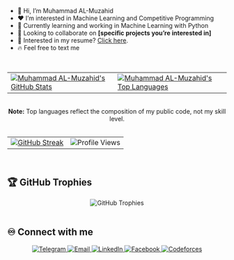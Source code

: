 - 👋 Hi, I’m Muhammad AL-Muzahid
- ❤️ I’m interested in Machine Learning and Competitive Programming
- 🌱 Currently learning and working in Machine Learning with Python
- 💞️ Looking to collaborate on **[specific projects you’re interested in]**
- 👀 Interested in my resume? [Click here](https://resume.github.io/?almuzahid16).
- 🔥 Feel free to text me

<!---
muhammadalmuzahid/muhammadalmuzahid is a ✨ special ✨ repository because its README.md (this file) appears on your GitHub profile.
You can click the Preview link to take a look at your changes.
--->

<br/>

<!-- GitHub Stats and Top Languages -->
<table align="center">
    <tr>
        <td>
            <a href="https://github.com/anuraghazra/github-readme-stats">
                <img alt="Muhammad AL-Muzahid's GitHub Stats" src="https://github-readme-stats.vercel.app/api?username=muhammadalmuzahid&show_icons=true&count_private=true&theme=default&hide_border=true&bg_color=FFFFFF&text_color=333333&title_color=1E90FF&icon_color=FF8C00" />
            </a>
        </td>
        <td>
            <a href="https://github.com/anuraghazra/github-readme-stats">
                <img alt="Muhammad AL-Muzahid's Top Languages" src="https://github-readme-stats.vercel.app/api/top-langs/?username=muhammadalmuzahid&langs_count=8&count_private=true&layout=compact&theme=default&hide_border=true&bg_color=FFFFFF&text_color=333333&title_color=1E90FF&icon_color=FF8C00" />
            </a>
        </td>
    </tr>
</table>

<br/>

<!-- Centered Note Section -->
<div align="center">
    <b>Note:</b> Top languages reflect the composition of my public code, not my skill level.
</div>

<br/>

<!-- GitHub Streak Stats and Profile Views in a Single Row with Matching Style -->
<table align="center">
    <tr>
        <td>
            <a href="https://git.io/streak-stats">
                <img alt="GitHub Streak" src="https://streak-stats.demolab.com/?user=muhammadalmuzahid&theme=default&hide_border=true&background=FFFFFF&ring=FF8C00&fire=FF8C00&currStreakLabel=FF8C00&text_color=333333" />
            </a>
        </td>
        <td>
            <!-- Dynamic Profile Views Counter Styled to Match -->
            <div align="center">
                <img src="https://komarev.com/ghpvc/?username=muhammadalmuzahid&style=flat-square&color=FF8C00&label=Profile%20Views" alt="Profile Views" />
            </div>
        </td>
    </tr>
</table>

<br/>

<!-- GitHub Trophies Section -->
## 🏆 GitHub Trophies
<div align="center">
    <img src="https://github-profile-trophy.vercel.app/?username=muhammadalmuzahid&theme=light&no-frame=true&margin-w=15&margin-h=15&row=2&column=5" alt="GitHub Trophies" />
</div>

<br/>

## ♾️ Connect with me

<p align="center">
    <a href="https://t.me/almuzahid16" target="_blank">
        <img src="https://img.shields.io/badge/Telegram-2CA5E0?style=for-the-badge&logo=telegram&logoColor=white" alt="Telegram"/>
    </a>
    <a href="mailto:almuzahid16@gmail.com" target="_blank">
        <img src="https://img.shields.io/badge/Email-D14836?style=for-the-badge&logo=gmail&logoColor=white" alt="Email"/>
    </a>
    <a href="https://www.linkedin.com/in/almuzahid/" target="_blank">
        <img src="https://img.shields.io/badge/LinkedIn-0A66C2?style=for-the-badge&logo=linkedin&logoColor=white" alt="LinkedIn"/>
    </a>
    <a href="https://www.facebook.com/muhammadalmuzahid/" target="_blank">
        <img src="https://img.shields.io/badge/Facebook-1877F2?style=for-the-badge&logo=facebook&logoColor=white" alt="Facebook"/>
    </a>
    <a href="https://codeforces.com/profile/brainsoft" target="_blank">
        <img src="https://img.shields.io/badge/Codeforces-B31F25?style=for-the-badge&logo=codeforces&logoColor=white" alt="Codeforces"/>
    </a>
</p>
